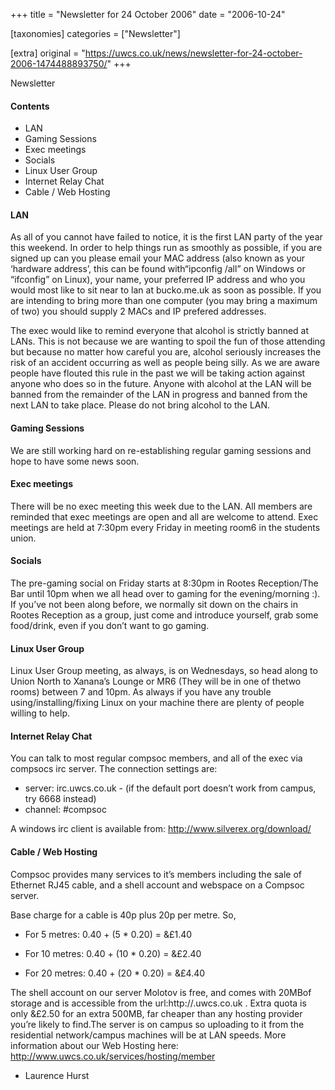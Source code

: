 +++
title = "Newsletter for 24 October 2006"
date = "2006-10-24"

[taxonomies]
categories = ["Newsletter"]

[extra]
original = "https://uwcs.co.uk/news/newsletter-for-24-october-2006-1474488893750/"
+++

Newsletter

#### Contents

  - LAN
  - Gaming Sessions
  - Exec meetings
  - Socials
  - Linux User Group
  - Internet Relay Chat
  - Cable / Web Hosting

#### LAN

As all of you cannot have failed to notice, it is the first LAN party of the year this weekend. In order to help things run as smoothly as possible, if you are signed up can you please email your MAC address (also known as your ‘hardware address’, this can be found with“ipconfig /all” on Windows or “ifconfig” on Linux), your name, your preferred IP address and who you would most like to sit near to lan at bucko.me.uk as soon as possible. If you are intending to bring more than one computer (you may bring a maximum of two) you should supply 2 MACs and IP prefered addresses.

The exec would like to remind everyone that alcohol is strictly banned at LANs. This is not because we are wanting to spoil the fun of those attending but because no matter how careful you are, alcohol seriously increases the risk of an accident occurring as well as people being silly. As we are aware people have flouted this rule in the past we will be taking action against anyone who does so in the future. Anyone with alcohol at the LAN will be banned from the remainder of the LAN in progress and banned from the next LAN to take place. Please do not bring alcohol to the LAN.

#### Gaming Sessions

We are still working hard on re-establishing regular gaming sessions and hope to have some news soon.

#### Exec meetings

There will be no exec meeting this week due to the LAN. All members are reminded that exec meetings are open and all are welcome to attend. Exec meetings are held at 7:30pm every Friday in meeting room6 in the students union.

#### Socials

The pre-gaming social on Friday starts at 8:30pm in Rootes Reception/The Bar until 10pm when we all head over to gaming for the evening/morning :). If you’ve not been along before, we normally sit down on the chairs in Rootes Reception as a group, just come and introduce yourself, grab some food/drink, even if you don’t want to go gaming.

#### Linux User Group

Linux User Group meeting, as always, is on Wednesdays, so head along to Union North to Xanana’s Lounge or MR6 (They will be in one of thetwo rooms) between 7 and 10pm. As always if you have any trouble using/installing/fixing Linux on your machine there are plenty of people willing to help.

#### Internet Relay Chat

You can talk to most regular compsoc members, and all of the exec via compsocs irc server. The connection settings are:

  - server: irc.uwcs.co.uk - (if the default port doesn’t work from campus, try 6668 instead)
  - channel: \#compsoc

A windows irc client is available from: http://www.silverex.org/download/

#### Cable / Web Hosting

Compsoc provides many services to it’s members including the sale of Ethernet RJ45 cable, and a shell account and webspace on a Compsoc server.

Base charge for a cable is 40p plus 20p per metre. So,

  - For 5 metres: 0.40 + (5 \* 0.20) = &£1.40

<!-- end list -->

  - For 10 metres: 0.40 + (10 \* 0.20) = &£2.40

<!-- end list -->

  - For 20 metres: 0.40 + (20 \* 0.20) = &£4.40

The shell account on our server Molotov is free, and comes with 20MBof storage and is accessible from the url:http://.uwcs.co.uk . Extra quota is only &£2.50 for an extra 500MB, far cheaper than any hosting provider you’re likely to find.The server is on campus so uploading to it from the residential network/campus machines will be at LAN speeds. More information about our Web Hosting here: http://www.uwcs.co.uk/services/hosting/member

  - Laurence Hurst
